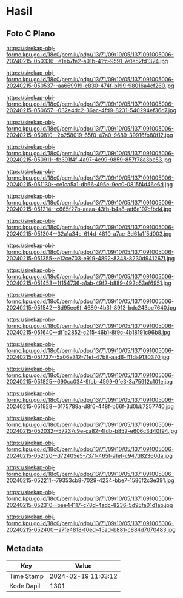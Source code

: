 # Hasil

## Foto C Plano

https://sirekap-obj-formc.kpu.go.id/18c0/pemilu/pdpr/13/71/09/10/05/1371091005006-20240215-050336--e1eb7fe2-a01b-41fc-9591-7e1e52fd1324.jpg

https://sirekap-obj-formc.kpu.go.id/18c0/pemilu/pdpr/13/71/09/10/05/1371091005006-20240215-050537--aa669919-c830-474f-b199-98016a4cf260.jpg

https://sirekap-obj-formc.kpu.go.id/18c0/pemilu/pdpr/13/71/09/10/05/1371091005006-20240215-050657--032e4dc2-36ac-4fd9-8231-540294ef36d7.jpg

https://sirekap-obj-formc.kpu.go.id/18c0/pemilu/pdpr/13/71/09/10/05/1371091005006-20240215-050810--2b258019-65f0-47a0-9689-39916fb80f12.jpg

https://sirekap-obj-formc.kpu.go.id/18c0/pemilu/pdpr/13/71/09/10/05/1371091005006-20240215-050911--fb391f4f-4a97-4c99-9859-857f78a3be53.jpg

https://sirekap-obj-formc.kpu.go.id/18c0/pemilu/pdpr/13/71/09/10/05/1371091005006-20240215-051130--ce1ca5a1-db66-495e-9ec0-0815f4d46e6d.jpg

https://sirekap-obj-formc.kpu.go.id/18c0/pemilu/pdpr/13/71/09/10/05/1371091005006-20240215-051214--c665f27b-aeaa-43fb-b4a8-ad6e197cfbd4.jpg

https://sirekap-obj-formc.kpu.go.id/18c0/pemilu/pdpr/13/71/09/10/05/1371091005006-20240215-051304--32a1a34c-614d-4810-a7ae-3d61a1f5d003.jpg

https://sirekap-obj-formc.kpu.go.id/18c0/pemilu/pdpr/13/71/09/10/05/1371091005006-20240215-051355--e12ce703-e919-4892-8348-8230d941267f.jpg

https://sirekap-obj-formc.kpu.go.id/18c0/pemilu/pdpr/13/71/09/10/05/1371091005006-20240215-051453--1f154736-a1ab-49f2-b889-492b53ef6951.jpg

https://sirekap-obj-formc.kpu.go.id/18c0/pemilu/pdpr/13/71/09/10/05/1371091005006-20240215-051542--8d95ee6f-4689-4b3f-8913-bdc243be7640.jpg

https://sirekap-obj-formc.kpu.go.id/18c0/pemilu/pdpr/13/71/09/10/05/1371091005006-20240215-051640--df1a2852-c215-46b1-8f9c-4b18191c96b8.jpg

https://sirekap-obj-formc.kpu.go.id/18c0/pemilu/pdpr/13/71/09/10/05/1371091005006-20240215-051737--5a06e312-71ef-47b8-aad6-f11da9130370.jpg

https://sirekap-obj-formc.kpu.go.id/18c0/pemilu/pdpr/13/71/09/10/05/1371091005006-20240215-051825--690cc034-9fcb-4599-9fe3-3a75912c101e.jpg

https://sirekap-obj-formc.kpu.go.id/18c0/pemilu/pdpr/13/71/09/10/05/1371091005006-20240215-051928--0175789a-d8f6-448f-b66f-3d0bb7257740.jpg

https://sirekap-obj-formc.kpu.go.id/18c0/pemilu/pdpr/13/71/09/10/05/1371091005006-20240215-052032--57237c9e-ca82-4fdb-b852-e606c3d40f94.jpg

https://sirekap-obj-formc.kpu.go.id/18c0/pemilu/pdpr/13/71/09/10/05/1371091005006-20240215-052120--d72405e5-737f-465f-a1ef-c947d82360da.jpg

https://sirekap-obj-formc.kpu.go.id/18c0/pemilu/pdpr/13/71/09/10/05/1371091005006-20240215-052211--79353cb8-7029-4234-bbe7-1586f2c3e391.jpg

https://sirekap-obj-formc.kpu.go.id/18c0/pemilu/pdpr/13/71/09/10/05/1371091005006-20240215-052310--bee44117-c78d-4adc-8236-5d95fa01d1ab.jpg

https://sirekap-obj-formc.kpu.go.id/18c0/pemilu/pdpr/13/71/09/10/05/1371091005006-20240215-052400--a7fe4818-f0ed-45ad-b881-c884d7070483.jpg


## Metadata

| Key        | Value               |
| ---------- | ------------------- |
| Time Stamp | 2024-02-19 11:03:12 |
| Kode Dapil | 1301                |



